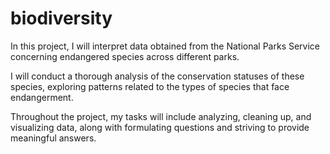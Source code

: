# biodiversity

In this project, I will interpret data obtained from the National Parks Service concerning endangered species across different parks.

I will conduct a thorough analysis of the conservation statuses of these species, exploring patterns related to the types of species that face endangerment.

Throughout the project, my tasks will include analyzing, cleaning up, and visualizing data, along with formulating questions and striving to provide meaningful answers.
